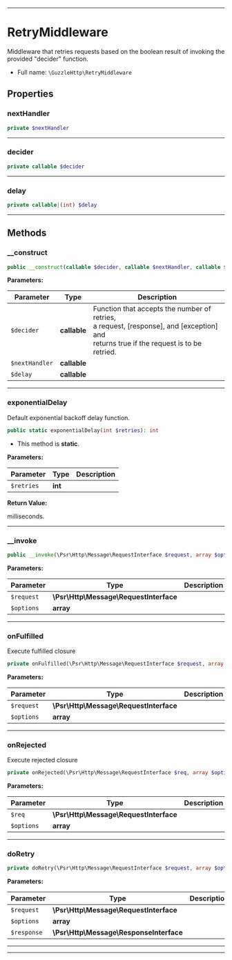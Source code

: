 ***

# RetryMiddleware

Middleware that retries requests based on the boolean result of
invoking the provided "decider" function.

* Full name: `\GuzzleHttp\RetryMiddleware`

## Properties

### nextHandler

```php
private $nextHandler
```

***

### decider

```php
private callable $decider
```

***

### delay

```php
private callable|(int) $delay
```

***

## Methods

### __construct

```php
public __construct(callable $decider, callable $nextHandler, callable $delay = null): mixed
```

**Parameters:**

| Parameter | Type | Description |
|-----------|------|-------------|
| `$decider` | **callable** | Function that accepts the number of retries,<br />a request, [response], and [exception] and<br />returns true if the request is to be<br />retried. |
| `$nextHandler` | **callable** |  |
| `$delay` | **callable** |  |

***

### exponentialDelay

Default exponential backoff delay function.

```php
public static exponentialDelay(int $retries): int
```

* This method is **static**.

**Parameters:**

| Parameter | Type | Description |
|-----------|------|-------------|
| `$retries` | **int** |  |

**Return Value:**

milliseconds.



***

### __invoke

```php
public __invoke(\Psr\Http\Message\RequestInterface $request, array $options): \GuzzleHttp\Promise\PromiseInterface
```

**Parameters:**

| Parameter | Type | Description |
|-----------|------|-------------|
| `$request` | **\Psr\Http\Message\RequestInterface** |  |
| `$options` | **array** |  |

***

### onFulfilled

Execute fulfilled closure

```php
private onFulfilled(\Psr\Http\Message\RequestInterface $request, array $options): callable
```

**Parameters:**

| Parameter | Type | Description |
|-----------|------|-------------|
| `$request` | **\Psr\Http\Message\RequestInterface** |  |
| `$options` | **array** |  |

***

### onRejected

Execute rejected closure

```php
private onRejected(\Psr\Http\Message\RequestInterface $req, array $options): callable
```

**Parameters:**

| Parameter | Type | Description |
|-----------|------|-------------|
| `$req` | **\Psr\Http\Message\RequestInterface** |  |
| `$options` | **array** |  |

***

### doRetry

```php
private doRetry(\Psr\Http\Message\RequestInterface $request, array $options, \Psr\Http\Message\ResponseInterface $response = null): \GuzzleHttp\Promise\PromiseInterface
```

**Parameters:**

| Parameter | Type | Description |
|-----------|------|-------------|
| `$request` | **\Psr\Http\Message\RequestInterface** |  |
| `$options` | **array** |  |
| `$response` | **\Psr\Http\Message\ResponseInterface** |  |

***


***

